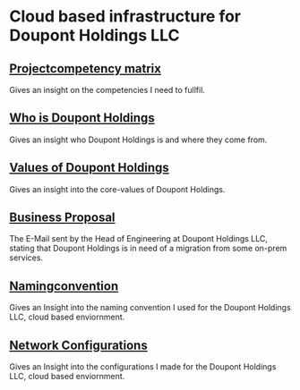 # Cloud based infrastructure for Doupont Holdings LLC

## [Projectcompetency matrix](projectdocumentation/competencies.md)
Gives an insight on the competencies I need to fullfil.

## [Who is Doupont Holdings](projectdocumentation/history-doupont-holdings.md#who-is-doupont-holdings-llc)
Gives an insight who Doupont Holdings is and where they come from.

## [Values of Doupont Holdings](projectdocumentation/history-doupont-holdings.md#what-are-the-values-of-doupont-holdings)
Gives an insight into the core-values of Doupont Holdings.

## [Business Proposal](projectdocumentation/proposal-doupont-holdings.md)
The E-Mail sent by the Head of Engineering at Doupont Holdings LLC, stating that Doupont Holdings is in need of a migration from some on-prem services.

## [Namingconvention](projectdocumentation/naming-convention.md)
Gives an Insight into the naming convention I used for the Doupont Holdings LLC, cloud based enviornment.

## [Network Configurations](projectdocumentation/network-configurations.md)
Gives an Insight into the configurations I made for the Doupont Holdings LLC, cloud based enviornment.
